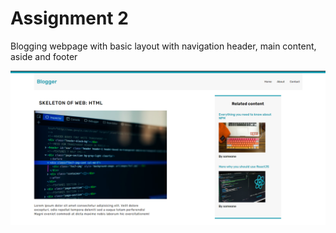 
# Assignment 2 

Blogging webpage with basic layout with navigation header, main content, aside and footer

![Blogging webpage](./assignment2.PNG)